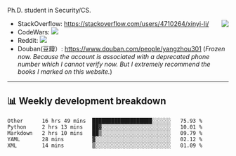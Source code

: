 Ph.D. student in Security/CS.

<img align="right" src="https://github-readme-stats.vercel.app/api?username=li-xin-yi&count_private=true&show_icons=true&hide_title=true&theme=tokyonight" />

- StackOverflow: https://stackoverflow.com/users/4710264/xinyi-li/
- CodeWars: [![](https://www.codewars.com/users/xy-li/badges/micro)](https://www.codewars.com/users/xy-li/)
- Reddit: [![](https://img.shields.io/reddit/user-karma/combined/xy-li?style=social)](https://www.reddit.com/user/xy-li/)
- Douban(豆瓣）: https://www.douban.com/people/yangzhou301  (*Frozen now. Because the account is associated with a deprecated phone number which I cannot verify now. But I extremely recommend the books I marked on this website.*)

---

## 📊 Weekly development breakdown

<!--START_SECTION:waka-->
```text
Other      16 hrs 49 mins  ███████████████████░░░░░░   75.93 % 
Python     2 hrs 13 mins   ██▓░░░░░░░░░░░░░░░░░░░░░░   10.01 % 
Markdown   2 hrs 10 mins   ██▒░░░░░░░░░░░░░░░░░░░░░░   09.79 % 
YAML       28 mins         ▓░░░░░░░░░░░░░░░░░░░░░░░░   02.12 % 
XML        14 mins         ▒░░░░░░░░░░░░░░░░░░░░░░░░   01.09 % 
```
<!--END_SECTION:waka-->
